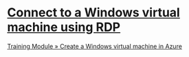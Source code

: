 # [Connect to a Windows virtual machine using RDP](https://learn.microsoft.com/en-us/training/modules/create-windows-virtual-machine-in-azure/5-exercise-connect-to-a-windows-vm-using-rdp)

[Training Module » Create a Windows virtual machine in Azure](https://learn.microsoft.com/en-us/training/modules/create-windows-virtual-machine-in-azure/)

